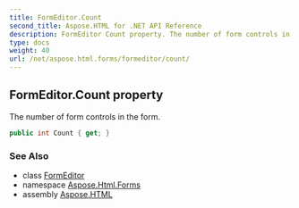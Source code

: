 ```yaml
---
title: FormEditor.Count
second_title: Aspose.HTML for .NET API Reference
description: FormEditor Count property. The number of form controls in the form
type: docs
weight: 40
url: /net/aspose.html.forms/formeditor/count/
---
```

## FormEditor.Count property

The number of form controls in the form.

```csharp
public int Count { get; }
```

### See Also

* class [FormEditor](../)
* namespace [Aspose.Html.Forms](../../../aspose.html.forms/)
* assembly [Aspose.HTML](../../../)
